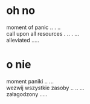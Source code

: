 # oh no

moment of panic .. . ..  
call upon all resources . .. . ...  
alleviated .....  

# o nie

moment paniki .. ...  
wezwij wszystkie zasoby .. .. ...  
załagodzony .....  